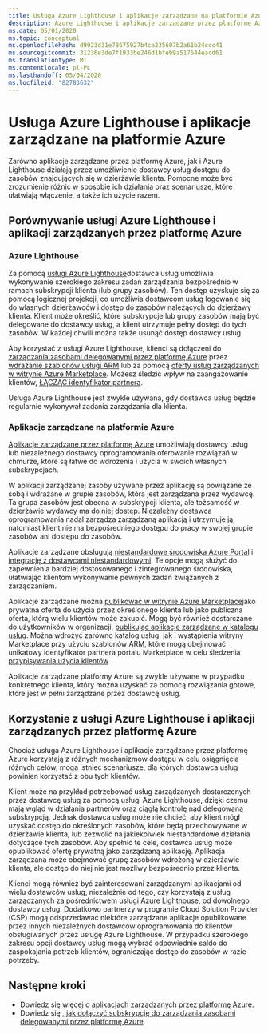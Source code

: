 ```yaml
---
title: Usługa Azure Lighthouse i aplikacje zarządzane na platformie Azure
description: Azure Lighthouse i aplikacje zarządzane przez platformę Azure...
ms.date: 05/01/2020
ms.topic: conceptual
ms.openlocfilehash: d9923d31e78675927b4ca235607b2a61b24ccc41
ms.sourcegitcommit: 31236e3de7f1933be246d1bfeb9a517644eacd61
ms.translationtype: MT
ms.contentlocale: pl-PL
ms.lasthandoff: 05/04/2020
ms.locfileid: "82783632"
---
```

# <a name="azure-lighthouse-and-azure-managed-applications"></a>Usługa Azure Lighthouse i aplikacje zarządzane na platformie Azure

Zarówno aplikacje zarządzane przez platformę Azure, jak i Azure Lighthouse działają przez umożliwienie dostawcy usług dostępu do zasobów znajdujących się w dzierżawie klienta. Pomocne może być zrozumienie różnic w sposobie ich działania oraz scenariusze, które ułatwiają włączenie, a także ich użycie razem.

## <a name="comparing-azure-lighthouse-and-azure-managed-applications"></a>Porównywanie usługi Azure Lighthouse i aplikacji zarządzanych przez platformę Azure

### <a name="azure-lighthouse"></a>Azure Lighthouse

Za pomocą [usługi Azure Lighthouse](../overview.md)dostawca usług umożliwia wykonywanie szerokiego zakresu zadań zarządzania bezpośrednio w ramach subskrypcji klienta (lub grupy zasobów). Ten dostęp uzyskuje się za pomocą logicznej projekcji, co umożliwia dostawcom usług logowanie się do własnych dzierżawców i dostęp do zasobów należących do dzierżawy klienta. Klient może określić, które subskrypcje lub grupy zasobów mają być delegowane do dostawcy usług, a klient utrzymuje pełny dostęp do tych zasobów. W każdej chwili można także usunąć dostęp dostawcy usług.

Aby korzystać z usługi Azure Lighthouse, klienci są dołączeni do [zarządzania zasobami delegowanymi przez platformę Azure](azure-delegated-resource-management.md) przez [wdrażanie szablonów usługi ARM](../how-to/onboard-customer.md) lub za pomocą [oferty usług zarządzanych w witrynie Azure Marketplace](managed-services-offers.md). Możesz śledzić wpływ na zaangażowanie klientów, [ŁĄCZĄC identyfikator partnera](../../cost-management-billing/manage/link-partner-id.md).

Usługa Azure Lighthouse jest zwykle używana, gdy dostawca usług będzie regularnie wykonywał zadania zarządzania dla klienta.

### <a name="azure-managed-applications"></a>Aplikacje zarządzane na platformie Azure

[Aplikacje zarządzane przez platformę Azure](../../azure-resource-manager/managed-applications/overview.md) umożliwiają dostawcy usług lub niezależnego dostawcy oprogramowania oferowanie rozwiązań w chmurze, które są łatwe do wdrożenia i użycia w swoich własnych subskrypcjach.

W aplikacji zarządzanej zasoby używane przez aplikację są powiązane ze sobą i wdrażane w grupie zasobów, która jest zarządzana przez wydawcę. Ta grupa zasobów jest obecna w subskrypcji klienta, ale tożsamość w dzierżawie wydawcy ma do niej dostęp. Niezależny dostawca oprogramowania nadal zarządza zarządzaną aplikacją i utrzymuje ją, natomiast klient nie ma bezpośredniego dostępu do pracy w swojej grupie zasobów ani dostępu do zasobów.

Aplikacje zarządzane obsługują [niestandardowe środowiska Azure Portal](../../azure-resource-manager/managed-applications/concepts-view-definition.md) i [integrację z dostawcami niestandardowymi](../../azure-resource-manager/managed-applications/tutorial-create-managed-app-with-custom-provider.md). Te opcje mogą służyć do zapewnienia bardziej dostosowanego i zintegrowanego środowiska, ułatwiając klientom wykonywanie pewnych zadań związanych z zarządzaniem.

Aplikacje zarządzane można [publikować w witrynie Azure Marketplace](../../azure-resource-manager/managed-applications/publish-marketplace-app.md)jako prywatna oferta do użycia przez określonego klienta lub jako publiczna oferta, którą wielu klientów może zakupić. Mogą być również dostarczane do użytkowników w organizacji, [publikując aplikacje zarządzane w katalogu usług](../../azure-resource-manager/managed-applications/publish-service-catalog-app.md). Można wdrożyć zarówno katalog usług, jak i wystąpienia witryny Marketplace przy użyciu szablonów ARM, które mogą obejmować unikatowy identyfikator partnera portalu Marketplace w celu śledzenia [przypisywania użycia klientów](../../marketplace/azure-partner-customer-usage-attribution.md).

Aplikacje zarządzane platformy Azure są zwykle używane w przypadku konkretnego klienta, który można uzyskać za pomocą rozwiązania gotowe, które jest w pełni zarządzane przez dostawcę usług.

## <a name="using-azure-lighthouse-and-azure-managed-applications-together"></a>Korzystanie z usługi Azure Lighthouse i aplikacji zarządzanych przez platformę Azure

Chociaż usługa Azure Lighthouse i aplikacje zarządzane przez platformę Azure korzystają z różnych mechanizmów dostępu w celu osiągnięcia różnych celów, mogą istnieć scenariusze, dla których dostawca usług powinien korzystać z obu tych klientów.

Klient może na przykład potrzebować usług zarządzanych dostarczonych przez dostawcę usług za pomocą usługi Azure Lighthouse, dzięki czemu mają wgląd w działania partnerów oraz ciągłą kontrolę nad delegowaną subskrypcją. Jednak dostawca usług może nie chcieć, aby klient mógł uzyskać dostęp do określonych zasobów, które będą przechowywane w dzierżawie klienta, lub zezwolić na jakiekolwiek niestandardowe działania dotyczące tych zasobów. Aby spełnić te cele, dostawca usług może opublikować ofertę prywatną jako zarządzaną aplikację. Aplikacja zarządzana może obejmować grupę zasobów wdrożoną w dzierżawie klienta, ale dostęp do niej nie jest możliwy bezpośrednio przez klienta.

Klienci mogą również być zainteresowani zarządzanymi aplikacjami od wielu dostawców usług, niezależnie od tego, czy korzystają z usług zarządzanych za pośrednictwem usługi Azure Lighthouse, od dowolnego dostawcy usług. Dodatkowo partnerzy w programie Cloud Solution Provider (CSP) mogą odsprzedawać niektóre zarządzane aplikacje opublikowane przez innych niezależnych dostawców oprogramowania do klientów obsługiwanych przez usługę Azure Lighthouse. W przypadku szerokiego zakresu opcji dostawcy usług mogą wybrać odpowiednie saldo do zaspokajania potrzeb klientów, ograniczając dostęp do zasobów w razie potrzeby.

## <a name="next-steps"></a>Następne kroki

- Dowiedz się więcej o [aplikacjach zarządzanych przez platformę Azure](../../azure-resource-manager/managed-applications/overview.md).
- Dowiedz się [, jak dołączyć subskrypcję do zarządzania zasobami delegowanymi przez platformę Azure](../how-to/onboard-customer.md).
